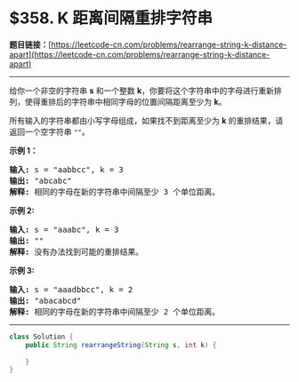 # $358. K 距离间隔重排字符串

**题目链接：**[https://leetcode-cn.com/problems/rearrange-string-k-distance-apart](https://leetcode-cn.com/problems/rearrange-string-k-distance-apart)

---

<div class="content__1Y2H">
 <div class="notranslate">
  <p>给你一个非空的字符串&nbsp;<strong>s</strong>&nbsp;和一个整数&nbsp;<strong>k</strong>，你要将这个字符串中的字母进行重新排列，使得重排后的字符串中相同字母的位置间隔距离至少为&nbsp;<strong>k</strong>。</p> 
  <p>所有输入的字符串都由小写字母组成，如果找不到距离至少为&nbsp;<strong>k</strong>&nbsp;的重排结果，请返回一个空字符串&nbsp;<code>""</code>。</p> 
  <p><strong>示例 1：</strong></p> 
  <pre class="language-text"><strong>输入: </strong>s = "aabbcc", k = 3
<strong>输出: </strong>"abcabc" 
<strong>解释: </strong>相同的字母在新的字符串中间隔至少 3 个单位距离。
</pre> 
  <p><strong>示例 2:</strong></p> 
  <pre class="language-text"><strong>输入: </strong>s = "aaabc", k = 3
<strong>输出: </strong>"" 
<strong>解释:</strong> 没有办法找到可能的重排结果。
</pre> 
  <p><strong>示例&nbsp;3:</strong></p> 
  <pre class="language-text"><strong>输入: </strong>s = "aaadbbcc", k = 2
<strong>输出: </strong>"abacabcd"
<strong>解释:</strong> 相同的字母在新的字符串中间隔至少 2 个单位距离。
</pre> 
 </div>
</div>

---

```java
class Solution {
    public String rearrangeString(String s, int k) {
        
    }
}
```